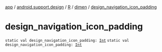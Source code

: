 [app](../../../index.md) / [android.support.design](../../index.md) / [R](../index.md) / [dimen](index.md) / [design_navigation_icon_padding](./design_navigation_icon_padding.md)

# design_navigation_icon_padding

`static val design_navigation_icon_padding: `[`Int`](https://kotlinlang.org/api/latest/jvm/stdlib/kotlin/-int/index.html)
`static val design_navigation_icon_padding: `[`Int`](https://kotlinlang.org/api/latest/jvm/stdlib/kotlin/-int/index.html)